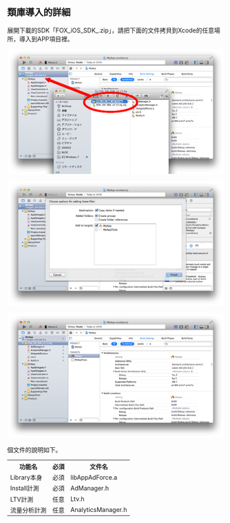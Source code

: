 ## 類庫導入的詳細

展開下載的SDK「FOX_iOS_SDK_.zip」，請把下面的文件拷貝到Xcode的任意場所，導入到APP項目裡。

![Install01](./img01.png)

![Install02](./img02.png)

![Install03](./img03.png)

個文件的說明如下。

<table>
<tr><th>功能名</th><th>必須</th><th>文件名</th></tr>
<tr><td>Library本身</td><td>必須</td><td>libAppAdForce.a</td></tr>
<tr><td>Install計測</td><td>必須</td><td>AdManager.h</td></tr>
<tr><td>LTV計測</td><td>任意</td><td>Ltv.h</td></tr>
<tr><td>流量分析計測</td><td>任意</td><td>AnalyticsManager.h</td></tr>
</table>
